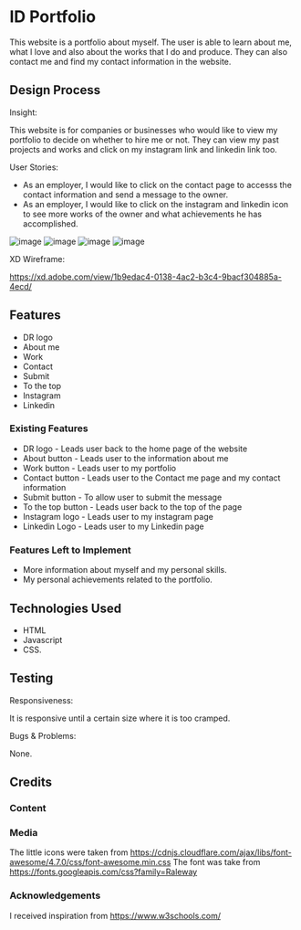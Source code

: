 # ID Portfolio

This website is a portfolio about myself. The user is able to learn about me, what I love and also about the works that I do and produce. They can also contact me and find my contact information in the website.
 
## Design Process

Insight:

This website is for companies or businesses who would like to view my portfolio to decide on whether to hire me or not. They can view my past projects and works and click on my instagram link and linkedin link too.

User Stories:

- As an employer, I would like to click on the contact page to accesss the contact information and send a message to the owner.
- As an employer, I would like to click on the instagram and linkedin icon to see more works of the owner and what achievements he has accomplished.

![image](https://user-images.githubusercontent.com/86419457/155735852-7776c920-f852-4b87-a065-2ec6e3fecef2.png)
![image](https://user-images.githubusercontent.com/86419457/155735933-7317201b-37a0-497e-880c-be8c6791b5fc.png)
![image](https://user-images.githubusercontent.com/86419457/155735959-85c0d961-4eb2-4090-9899-a50d1e83dd19.png)
![image](https://user-images.githubusercontent.com/86419457/155736145-2081be08-fce9-4166-b862-46c85154f24a.png)


XD Wireframe:

https://xd.adobe.com/view/1b9edac4-0138-4ac2-b3c4-9bacf304885a-4ecd/

## Features

- DR logo
- About me
- Work
- Contact
- Submit
- To the top
- Instagram
- Linkedin
 
### Existing Features

- DR logo - Leads user back to the home page of the website
- About button - Leads user to the information about me
- Work button - Leads user to my portfolio
- Contact button - Leads user to the Contact me page and my contact information
- Submit button - To allow user to submit the message
- To the top button - Leads user back to the top of the page
- Instagram logo - Leads user to my instagram page
- Linkedin Logo - Leads user to my Linkedin page

### Features Left to Implement

- More information about myself and my personal skills.
- My personal achievements related to the portfolio.

## Technologies Used

- HTML
- Javascript
- CSS.

## Testing

Responsiveness:

It is responsive until a certain size where it is too cramped.

Bugs & Problems:

None.

## Credits

### Content


### Media
The little icons were taken from https://cdnjs.cloudflare.com/ajax/libs/font-awesome/4.7.0/css/font-awesome.min.css
The font was take from https://fonts.googleapis.com/css?family=Raleway

### Acknowledgements
I received inspiration from https://www.w3schools.com/
